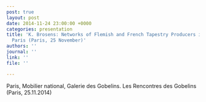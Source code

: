 ```yaml
---
post: true
layout: post
date: 2014-11-24 23:00:00 +0000
categories: presentation
title: 'K. Brosens: Networks of Flemish and French Tapestry Producers in 17th-Century
  Paris (Paris, 25 November)'
authors: ''
journal: ''
link: ''
file: ''

---
```

Paris, Mobilier national, Galerie des Gobelins. Les Rencontres des Gobelins (Paris, 25.11.2014)